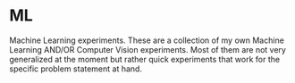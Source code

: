 # ML
Machine Learning experiments.
These are a collection of my own Machine Learning AND/OR Computer Vision experiments. Most of them are not very generalized at the moment but rather quick experiments that work for the specific problem statement at hand.
